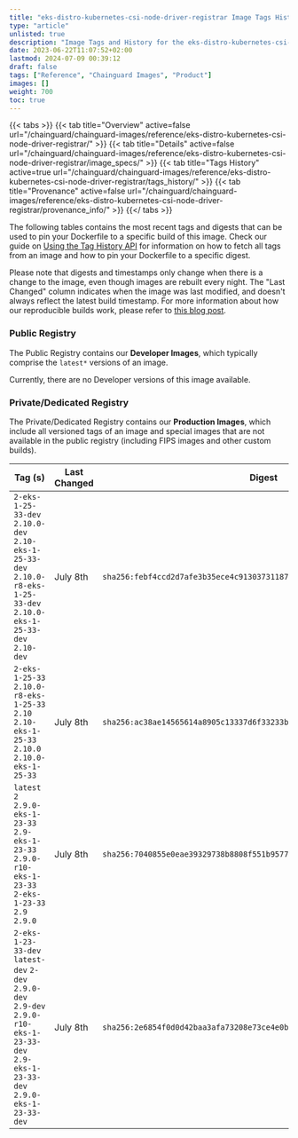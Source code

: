 ```yaml
---
title: "eks-distro-kubernetes-csi-node-driver-registrar Image Tags History"
type: "article"
unlisted: true
description: "Image Tags and History for the eks-distro-kubernetes-csi-node-driver-registrar Chainguard Image"
date: 2023-06-22T11:07:52+02:00
lastmod: 2024-07-09 00:39:12
draft: false
tags: ["Reference", "Chainguard Images", "Product"]
images: []
weight: 700
toc: true
---
```


{{< tabs >}}
{{< tab title="Overview" active=false url="/chainguard/chainguard-images/reference/eks-distro-kubernetes-csi-node-driver-registrar/" >}}
{{< tab title="Details" active=false url="/chainguard/chainguard-images/reference/eks-distro-kubernetes-csi-node-driver-registrar/image_specs/" >}}
{{< tab title="Tags History" active=true url="/chainguard/chainguard-images/reference/eks-distro-kubernetes-csi-node-driver-registrar/tags_history/" >}}
{{< tab title="Provenance" active=false url="/chainguard/chainguard-images/reference/eks-distro-kubernetes-csi-node-driver-registrar/provenance_info/" >}}
{{</ tabs >}}

The following tables contains the most recent tags and digests that can be used to pin your Dockerfile to a specific build of this image. Check our guide on [Using the Tag History API](/chainguard/chainguard-images/using-the-tag-history-api/) for information on how to fetch all tags from an image and how to pin your Dockerfile to a specific digest.

Please note that digests and timestamps only change when there is a change to the image, even though images are rebuilt every night. The "Last Changed" column indicates when the image was last modified, and doesn't always reflect the latest build timestamp. For more information about how our reproducible builds work, please refer to [this blog post](https://www.chainguard.dev/unchained/reproducing-chainguards-reproducible-image-builds).

### Public Registry
The Public Registry contains our **Developer Images**, which typically comprise the `latest*` versions of an image.

Currently, there are no Developer versions of this image available.

### Private/Dedicated Registry
The Private/Dedicated Registry contains our **Production Images**, which include all versioned tags of an image and special images that are not available in the public registry (including FIPS images and other custom builds).

| Tag (s)                                                                                                                                   | Last Changed | Digest                                                                    |
|-------------------------------------------------------------------------------------------------------------------------------------------|--------------|---------------------------------------------------------------------------|
|  `2-eks-1-25-33-dev` `2.10.0-dev` `2.10-eks-1-25-33-dev` `2.10.0-r8-eks-1-25-33-dev` `2.10.0-eks-1-25-33-dev` `2.10-dev`                  | July 8th     | `sha256:febf4ccd2d7afe3b35ece4c91303731187e5b9b8e06bc12c7387d86a087be182` |
|  `2-eks-1-25-33` `2.10.0-r8-eks-1-25-33` `2.10` `2.10-eks-1-25-33` `2.10.0` `2.10.0-eks-1-25-33`                                          | July 8th     | `sha256:ac38ae14565614a8905c13337d6f33233b5daa48393ea1b453ac0932f9d2fb17` |
|  `latest` `2` `2.9.0-eks-1-23-33` `2.9-eks-1-23-33` `2.9.0-r10-eks-1-23-33` `2-eks-1-23-33` `2.9` `2.9.0`                                 | July 8th     | `sha256:7040855e0eae39329738b8808f551b9577337648e01a1ec6bd9a961fa05188e8` |
|  `2-eks-1-23-33-dev` `latest-dev` `2-dev` `2.9.0-dev` `2.9-dev` `2.9.0-r10-eks-1-23-33-dev` `2.9-eks-1-23-33-dev` `2.9.0-eks-1-23-33-dev` | July 8th     | `sha256:2e6854f0d0d42baa3afa73208e73ce4e0b328986cc6986b55d35105371388695` |

